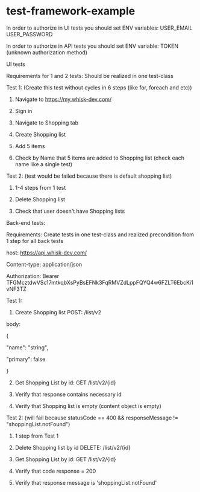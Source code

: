 # test-framework-example

In order to authorize in UI tests you should set ENV variables:
USER_EMAIL
USER_PASSWORD

In order to authorize in API tests you should set ENV variable:
TOKEN (unknown authorization method)

UI tests

Requirements for 1 and 2 tests: Should be realized in one test-class


Test 1: (Create this test without cycles in 6 steps (like for, foreach and etc))

1. Navigate to https://my.whisk-dev.com/

2. Sign in

3. Navigate to Shopping tab

4. Create Shopping list

5. Add 5 items

6. Check by Name that 5 items are added to Shopping list (check each name like a single test)

Test 2: (test would be failed because there is default shopping list)

1. 1-4 steps from 1 test

2. Delete Shopping list

3. Check that user doesn't have Shopping lists


Back-end tests:

Requirements: Create tests in one test-class and realized precondition from 1 step for all back tests

host: https://api.whisk-dev.com/

Content-type: application/json

Authorization: Bearer TFGMcztdwVSc17mtkqbXsPyBsEFNk3FqRMVZdLppFQYQ4w6FZLT6EbcKi1vNF3TZ

Test 1:

1. Create Shopping list POST: /list/v2

body:

{

"name": "string",

"primary": false

}

2. Get Shopping List by id: GET /list/v2/{id}

3. Verify that response contains necessary id

4. Verify that Shopping list is empty (content object is empty)

Test 2: (will fail because statusCode == 400 && responseMessage != "shoppingList.notFound")

1. 1 step from Test 1

2. Delete Shopping list by id DELETE: /list/v2/{id}

3. Get Shopping List by id: GET /list/v2/{id}

4. Verify that code response = 200

5. Verify that response message is 'shoppingList.notFound'

